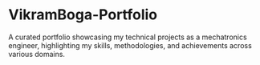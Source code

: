 # VikramBoga-Portfolio
A curated portfolio showcasing my technical projects as a mechatronics engineer, highlighting my skills, methodologies, and achievements across various domains.
